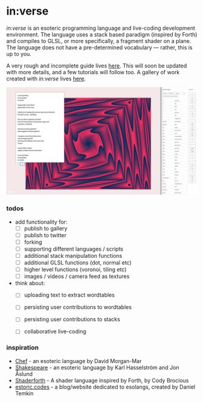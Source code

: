 # in:verse

*in:verse* is an esoteric programming language and live-coding development environment. The language uses a stack based paradigm (inspired by Forth) and compiles to GLSL, or more specifically, a fragment shader on a plane. The language does not have a pre-determined vocabulary &mdash; rather, this is up to you.

A very rough and incomplete guide lives [here](guide.md). This will soon be updated with more details, and a few tutorials will follow too. A gallery of work created with *in:verse* lives [here](https://gallery.inverse.website).

![](img.jpg)

### todos
* add functionality for:
  - [ ] publish to gallery
  - [ ] publish to twitter
  - [ ] forking
  - [ ] supporting different languages / scripts
  - [ ] additional stack manipulation functions
  - [ ] additional GLSL functions (dot, normal etc)
  - [ ] higher level functions (voronoi, tiling etc)
  - [ ] images / videos / camera feed as textures
* think about:
  - [ ] uploading text to extract wordtables
  - [ ] persisting user contributions to wordtables
  - [ ] persisting user contributions to stacks
  - [ ] collaborative live-coding


### inspiration
* [Chef](https://esolangs.org/wiki/Chef) - an esoteric language by David Morgan-Mar
* [Shakespeare](https://esolangs.org/wiki/Shakespeare) - an esoteric language by Karl Hasselström and Jon Åslund
* [Shaderforth](https://github.com/daeken/Shaderforth) - A shader language inspired by Forth, by Cody Brocious
* [estoric.codes](https://esoteric.codes/) - a blog/website dedicated to esolangs, created by Daniel Temkin
